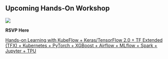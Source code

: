 ## Upcoming Hands-On Workshop
![](https://pipeline.ai/assets/img/kubeflow-inside.png)

**RSVP Here**

[Hands-on Learning with KubeFlow + Keras/TensorFlow 2.0 + TF Extended (TFX) + Kubernetes + PyTorch + XGBoost + Airflow + MLflow + Spark + Jupyter + TPU](https://www.eventbrite.com/e/full-day-workshop-kubeflow-kerastensorflow-20-tf-extended-tfx-kubernetes-pytorch-xgboost-airflow-tickets-63363033539)
